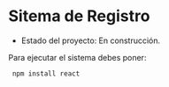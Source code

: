 <h1> Sitema de Registro</h1>

- Estado del proyecto: En construcción.

Para ejecutar el sistema debes poner:

``` npm install react```
